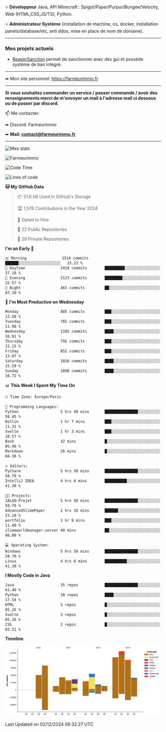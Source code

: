⭐ **Développeur** Java, API Minecraft : Spigot/Paper/Purpur/Bungee/Velocity, Web (HTML,CSS,JS/TS), Python.

⭐ **Administrateur Système** (installation de machine, os, docker, installation panels/database/etc, anti ddos, mise en place de nom de domaine).

---

### Mes projets actuels
- [ReaperSanction](https://www.spigotmc.org/resources/reapersanction.89580/) permet de sanctionner avec des gui et possède système de ban intégré.

---

➥ Mon site personnel: https://farmeurimmo.fr

---

**Si vous souhaitez commander un service / passer commande / avoir des renseignements merci de m'envoyer un mail à l'adresse mail ci dessous ou de passer par discord.**

📫 Me contacter:
 
   ➥ Discord: Farmeurimmo
   
   ➥ **Mail: contact@farmeurimmo.fr**

---

![Mes stats](https://github-readme-stats.farmeurimmo.fr/api?username=Farmeurimmo&count_private=true&show_icons=true&theme=radical)

<img src="https://komarev.com/ghpvc/?username=Farmeurimmo" alt="Farmeurimmo" />

<!--START_SECTION:waka-->
![Code Time](http://img.shields.io/badge/Code%20Time-1%2C679%20hrs%2029%20mins-blue)

![Lines of code](https://img.shields.io/badge/From%20Hello%20World%20I%27ve%20Written-758.3%20thousand%20lines%20of%20code-blue)

**🐱 My GitHub Data** 

> 📦 51.6 kB Used in GitHub's Storage 
 > 
> 🏆 1,578 Contributions in the Year 2024
 > 
> 💼 Opted to Hire
 > 
> 📜 22 Public Repositories 
 > 
> 🔑 29 Private Repositories 
 > 
**I'm an Early 🐤** 

```text
🌞 Morning                1514 commits        ██████░░░░░░░░░░░░░░░░░░░   23.23 % 
🌆 Daytime                2418 commits        █████████░░░░░░░░░░░░░░░░   37.10 % 
🌃 Evening                2123 commits        ████████░░░░░░░░░░░░░░░░░   32.57 % 
🌙 Night                  463 commits         ██░░░░░░░░░░░░░░░░░░░░░░░   07.10 % 
```
📅 **I'm Most Productive on Wednesday** 

```text
Monday                   885 commits         ███░░░░░░░░░░░░░░░░░░░░░░   13.58 % 
Tuesday                  781 commits         ███░░░░░░░░░░░░░░░░░░░░░░   11.98 % 
Wednesday                1102 commits        ████░░░░░░░░░░░░░░░░░░░░░   16.91 % 
Thursday                 792 commits         ███░░░░░░░░░░░░░░░░░░░░░░   12.15 % 
Friday                   852 commits         ███░░░░░░░░░░░░░░░░░░░░░░   13.07 % 
Saturday                 1016 commits        ████░░░░░░░░░░░░░░░░░░░░░   15.59 % 
Sunday                   1090 commits        ████░░░░░░░░░░░░░░░░░░░░░   16.72 % 
```


📊 **This Week I Spent My Time On** 

```text
🕑︎ Time Zone: Europe/Paris

💬 Programming Languages: 
Python                   5 hrs 49 mins       ███████████████░░░░░░░░░░   58.45 % 
Kotlin                   1 hr 7 mins         ███░░░░░░░░░░░░░░░░░░░░░░   11.31 % 
Svelte                   1 hr 3 mins         ███░░░░░░░░░░░░░░░░░░░░░░   10.57 % 
Bash                     32 mins             █░░░░░░░░░░░░░░░░░░░░░░░░   05.46 % 
Markdown                 26 mins             █░░░░░░░░░░░░░░░░░░░░░░░░   04.38 % 

🔥 Editors: 
PyCharm                  5 hrs 50 mins       ███████████████░░░░░░░░░░   58.70 % 
IntelliJ IDEA            4 hrs 6 mins        ██████████░░░░░░░░░░░░░░░   41.30 % 

🐱‍💻 Projects: 
1ALGO-Projet             5 hrs 50 mins       ███████████████░░░░░░░░░░   58.70 % 
AdvancedSlimePaper       2 hrs 18 mins       ██████░░░░░░░░░░░░░░░░░░░   23.10 % 
portfolio                1 hr 8 mins         ███░░░░░░░░░░░░░░░░░░░░░░   11.40 % 
slimeworldmanager-server 40 mins             ██░░░░░░░░░░░░░░░░░░░░░░░   06.80 % 

💻 Operating System: 
Windows                  5 hrs 50 mins       ███████████████░░░░░░░░░░   58.70 % 
Linux                    4 hrs 6 mins        ██████████░░░░░░░░░░░░░░░   41.30 % 
```

**I Mostly Code in Java** 

```text
Java                     35 repos            ███████████████░░░░░░░░░░   61.40 % 
Python                   10 repos            ████░░░░░░░░░░░░░░░░░░░░░   17.54 % 
HTML                     3 repos             █░░░░░░░░░░░░░░░░░░░░░░░░   05.26 % 
Svelte                   3 repos             █░░░░░░░░░░░░░░░░░░░░░░░░   05.26 % 
CSS                      2 repos             █░░░░░░░░░░░░░░░░░░░░░░░░   03.51 % 
```



**Timeline**

![Lines of Code chart](https://raw.githubusercontent.com/Farmeurimmo/Farmeurimmo/main/assets/bar_graph.png)


 Last Updated on 02/12/2024 06:32:27 UTC
<!--END_SECTION:waka-->
